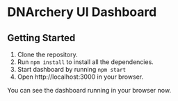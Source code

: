 # DNArchery UI Dashboard

## Getting Started
1. Clone the repository.
2. Run `npm install` to install all the dependencies.
3. Start dashboard by running `npm start`
3. Open http://localhost:3000 in your browser.

You can see the dashboard running in your browser now.
